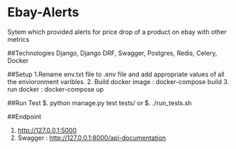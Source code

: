 # Ebay-Alerts
Sytem which provided alerts for price drop of a product on ebay with other metrics

##Technologies
Django, Django DRF, Swagger, Postgres, Redis, Celery, Docker

##Setup
1.Rename env.txt file to .env file and add appropriate values of all the envioronment varibles.
2. Build docker image : docker-compose build
3. run docker : docker-compose up


##Run Test
$. python manage.py test tests/
or 
$. ./run_tests.sh


##Endpoint
1. http://127.0.0.1:5000
2. Swagger : http://127.0.0.1:8000/api-documentation


